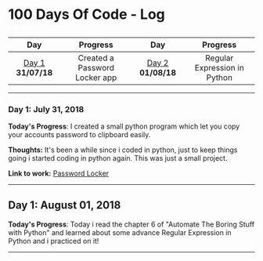 # 100 Days Of Code - Log
<a name="contents"></a>
-------------------------
|Day|Progress|Day|Progress|
|:---:|:--------:|:---:|:--------:|
|[Day 1](#day-1) **31/07/18**|Created a Password Locker app|[Day 2](#day2) **01/08/18**|Regular Expression in Python|

----------------------------
<a name="day-1"></a>
### Day 1: July 31, 2018

**Today's Progress**: I created a small python program which let you copy your accounts password to clipboard easily.

**Thoughts:** It's been a while since i coded in python, just to keep things going i started coding in python again. This was just a small project.

**Link to work:**
[Password Locker](https://github.com/naumanafsar/100-days-of-code/tree/master/progress/password-locker)

---------------------------
<a name="day-2"></a>
## Day 1: August 01, 2018

**Today's Progress**: Today i read the chapter 6 of "Automate The Boring Stuff with Python" and learned about some advance Regular Expression in Python and i practiced on it!

-----------------------------
